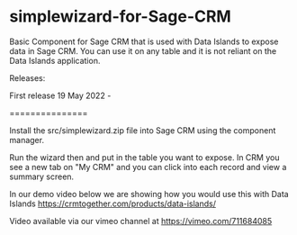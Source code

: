 # simplewizard-for-Sage-CRM
Basic Component for Sage CRM that is used with Data Islands to expose data in Sage CRM. You can use it on any table and it is not reliant on the Data Islands application. 

Releases:

First release 19 May 2022 - 

===============

Install the src/simplewizard.zip file into Sage CRM using the component manager. 

Run the wizard then and put in the table you want to expose. In CRM you see a new tab on "My CRM" and you can click into each record and view a summary screen. 

In our demo video below we are showing how you would use this with Data Islands https://crmtogether.com/products/data-islands/


Video available via our vimeo channel at https://vimeo.com/711684085


